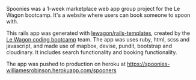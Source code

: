 Spoonies was a 1-week marketplace web app group project for the Le Wagon bootcamp. It's a website where users can book someone to spoon with.

This rails app was generated with [lewagon/rails-templates](https://github.com/lewagon/rails-templates), created by the [Le Wagon coding bootcamp](https://www.lewagon.com) team. The app was uses ruby, html, scss and javascript, and made use of mapbox, devise, pundit, bootstrap and cloudinary. It includes search functionality and booking functionality.

The app was pushed to production on heroku at https://spoonies-willjamesrobinson.herokuapp.com/spooners
